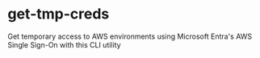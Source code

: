 # get-tmp-creds
Get temporary access to AWS environments using Microsoft Entra's AWS Single Sign-On with this CLI utility
